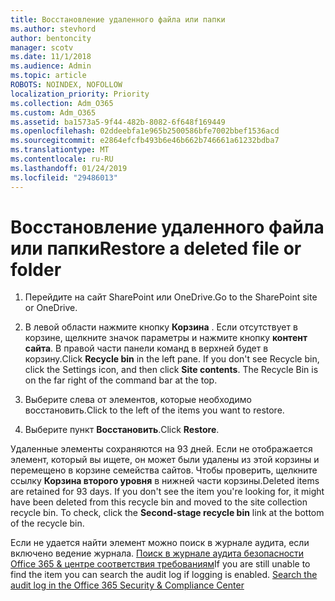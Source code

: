 ```yaml
---
title: Восстановление удаленного файла или папки
ms.author: stevhord
author: bentoncity
manager: scotv
ms.date: 11/1/2018
ms.audience: Admin
ms.topic: article
ROBOTS: NOINDEX, NOFOLLOW
localization_priority: Priority
ms.collection: Adm_O365
ms.custom: Adm_O365
ms.assetid: ba1573a5-9f44-482b-8082-6f648f169449
ms.openlocfilehash: 02ddeebfa1e965b2500586bfe7002bbef1536acd
ms.sourcegitcommit: e2864efcfb493b6e46b662b746661a61232bdba7
ms.translationtype: MT
ms.contentlocale: ru-RU
ms.lasthandoff: 01/24/2019
ms.locfileid: "29486013"
---
```

# <a name="restore-a-deleted-file-or-folder"></a><span data-ttu-id="84b1f-102">Восстановление удаленного файла или папки</span><span class="sxs-lookup"><span data-stu-id="84b1f-102">Restore a deleted file or folder</span></span>

1. <span data-ttu-id="84b1f-103">Перейдите на сайт SharePoint или OneDrive.</span><span class="sxs-lookup"><span data-stu-id="84b1f-103">Go to the SharePoint site or OneDrive.</span></span>
    
2. <span data-ttu-id="84b1f-p101">В левой области нажмите кнопку **Корзина** . Если отсутствует в корзине, щелкните значок параметры и нажмите кнопку **контент сайта**. В правой части панели команд в верхней будет в корзину.</span><span class="sxs-lookup"><span data-stu-id="84b1f-p101">Click **Recycle bin** in the left pane. If you don't see Recycle bin, click the Settings icon, and then click **Site contents**. The Recycle Bin is on the far right of the command bar at the top.</span></span>
    
3. <span data-ttu-id="84b1f-107">Выберите слева от элементов, которые необходимо восстановить.</span><span class="sxs-lookup"><span data-stu-id="84b1f-107">Click to the left of the items you want to restore.</span></span>
    
4. <span data-ttu-id="84b1f-108">Выберите пункт **Восстановить**.</span><span class="sxs-lookup"><span data-stu-id="84b1f-108">Click **Restore**.</span></span>
    
<span data-ttu-id="84b1f-p102">Удаленные элементы сохраняются на 93 дней. Если не отображается элемент, который вы ищете, он может были удалены из этой корзины и перемещено в корзине семейства сайтов. Чтобы проверить, щелкните ссылку **Корзина второго уровня** в нижней части корзины.</span><span class="sxs-lookup"><span data-stu-id="84b1f-p102">Deleted items are retained for 93 days. If you don't see the item you're looking for, it might have been deleted from this recycle bin and moved to the site collection recycle bin. To check, click the **Second-stage recycle bin** link at the bottom of the recycle bin.</span></span> 
  
<span data-ttu-id="84b1f-p103">Если не удается найти элемент можно поиск в журнале аудита, если включено ведение журнала. [Поиск в журнале аудита безопасности Office 365 &amp; центре соответствия требованиям](https://support.office.com/article/0d4d0f35-390b-4518-800e-0c7ec95e946c.aspx)</span><span class="sxs-lookup"><span data-stu-id="84b1f-p103">If you are still unable to find the item you can search the audit log if logging is enabled. [Search the audit log in the Office 365 Security &amp; Compliance Center](https://support.office.com/article/0d4d0f35-390b-4518-800e-0c7ec95e946c.aspx)</span></span>
  

